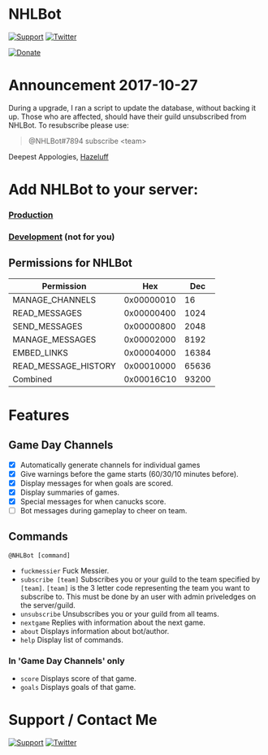 # NHLBot
[![Support](https://img.shields.io/badge/Discord-NHLBot_Support-7289DA.svg?style=flat-square)](https://discord.gg/VVHe6d3) [![Twitter](https://img.shields.io/badge/Twitter-Hazeluff-00ACED.svg?style=flat-square&logo=twitter)](https://twitter.com/hazeluff)

[![Donate](https://liberapay.com/assets/widgets/donate.svg)](https://liberapay.com/hazeluff/donate)

# Announcement 2017-10-27

During a upgrade, I ran a script to update the database, without backing it up. Those who are affected, should have their guild unsubscribed from NHLBot. To resubscribe please use:

> @NHLBot#7894 subscribe \<team\>

Deepest Appologies,
[Hazeluff](https://twitter.com/hazeluff)

# Add NHLBot to your server:

### [Production](https://discordapp.com/oauth2/authorize?client_id=257345858515894272&scope=bot&permissions=93200)
### [Development](https://discordapp.com/oauth2/authorize?client_id=257345572162371588&scope=bot&permissions=93200) (not for you)

## Permissions for NHLBot

| Permission           | Hex        | Dec   |
|----------------------|------------|-------|
| MANAGE_CHANNELS      | 0x00000010 | 16    |
| READ_MESSAGES        | 0x00000400 | 1024  |
| SEND_MESSAGES        | 0x00000800 | 2048  |
| MANAGE_MESSAGES      | 0x00002000 | 8192  |
| EMBED_LINKS          | 0x00004000 | 16384 |
| READ_MESSAGE_HISTORY | 0x00010000 | 65636 |
| Combined             | 0x00016C10 | 93200 |

# Features
## Game Day Channels
- [x] Automatically generate channels for individual games
- [x] Give warnings before the game starts (60/30/10 minutes before).
- [x] Display messages for when goals are scored.
- [x] Display summaries of games.
- [x] Special messages for when canucks score.
- [ ] Bot messages during gameplay to cheer on team.

## Commands
`@NHLBot [command]`
- `fuckmessier` Fuck Messier.
- `subscribe [team]` Subscribes you or your guild to the team specified by `[team]`. `[team]` is the 3 letter code representing the team you want to subscribe to. This must be done by an user with admin priveledges on the server/guild. 
- `unsubscribe` Unsubscribes you or your guild from all teams.
- `nextgame` Replies with information about the next game.
- `about` Displays information about bot/author.
- `help` Display list of commands.

### In 'Game Day Channels' only
- `score` Displays score of that game.
- `goals` Displays goals of that game.

# Support / Contact Me
[![Support](https://img.shields.io/badge/Discord-NHLBot_Support-7289DA.svg?style=flat-square)](https://discord.gg/VVHe6d3) [![Twitter](https://img.shields.io/badge/Twitter-Hazeluff-00ACED.svg?style=flat-square&logo=twitter)](https://twitter.com/hazeluff)